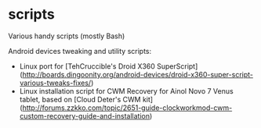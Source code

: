scripts
=======

Various handy scripts (mostly Bash)

Android devices tweaking and utility scripts:

- Linux port for [TehCruccible's Droid X360 SuperScript] (http://boards.dingoonity.org/android-devices/droid-x360-super-script-various-tweaks-fixes/)
- Linux installation script for CWM Recovery for Ainol Novo 7 Venus tablet, based on [Cloud Deter's CWM kit] (http://forums.zzkko.com/topic/2651-guide-clockworkmod-cwm-custom-recovery-guide-and-installation)
